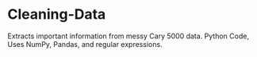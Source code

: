 # Cleaning-Data
Extracts important information from messy Cary 5000 data.
Python Code, Uses NumPy, Pandas, and regular expressions.

